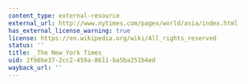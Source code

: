 ```yaml
---
content_type: external-resource
external_url: http://www.nytimes.com/pages/world/asia/index.html
has_external_license_warning: true
license: https://en.wikipedia.org/wiki/All_rights_reserved
status: ''
title: _The New York Times_
uid: 2fb6be37-2cc2-459a-8611-ba5ba251b4ed
wayback_url: ''
---
```

